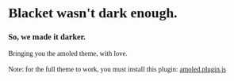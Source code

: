 <div style="font-family: 'Nunito'">
  <h1>Blacket wasn't dark enough.</h1>
  <h3>So, we made it darker.</h3>
  <p>Bringing you the amoled theme, with love.<br><br>Note: for the full theme to work, you must install this plugin: <a href="https://raw.githubusercontent.com/BetterBlacket/Plugins/main/amoled/amoled.plugin.js">amoled.plugin.js</a></p>
</div>
